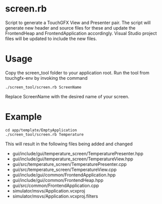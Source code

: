 # screen.rb

Script to generate a TouchGFX View and Presenter pair.
The script will generate new header and source files for these and 
update the FrontendHeap and FrontendApplication accordingly.
Visual Studio project files will be updated to include the new files.
 
# Usage

Copy the screen_tool folder to your application root.
Run the tool from touchgfx-env by invoking the command
  
```
./screen_tool/screen.rb ScreenName
```

Replace ScreenName with the desired name of your screen.

# Example

```
cd app/template/EmptyApplication
./screen_tool/screen.rb Temperature
```

This will result in the following files being added and changed

* gui/include/gui/temperature_screen/TemperaturePresenter.hpp
* gui/include/gui/temperature_screen/TemperatureView.hpp
* gui/src/temperature_screen/TemperaturePresenter.cpp
* gui/src/temperature_screen/TemperatureView.cpp
* gui/include/gui/common/FrontendApplication.hpp
* gui/include/gui/common/FrontendHeap.hpp
* gui/src/common/FrontendApplication.cpp
* simulator/msvs/Application.vcxproj
* simulator/msvs/Application.vcxproj.filters
